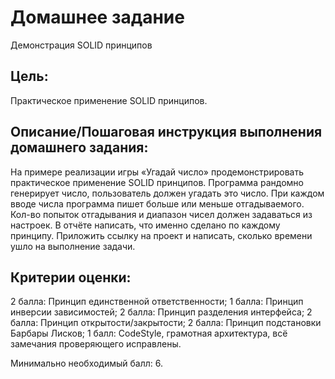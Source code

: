 # Домашнее задание
Демонстрация SOLID принципов
## Цель:
Практическое применение SOLID принципов.


## Описание/Пошаговая инструкция выполнения домашнего задания:
На примере реализации игры «Угадай число» продемонстрировать практическое применение SOLID принципов.
Программа рандомно генерирует число, пользователь должен угадать это число. При каждом вводе числа программа пишет больше или меньше отгадываемого. Кол-во попыток отгадывания и диапазон чисел должен задаваться из настроек.
В отчёте написать, что именно сделано по каждому принципу.
Приложить ссылку на проект и написать, сколько времени ушло на выполнение задачи.


## Критерии оценки:
2 балла: Принцип единственной ответственности;
1 балла: Принцип инверсии зависимостей;
2 балла: Принцип разделения интерфейса;
2 балла: Принцип открытости/закрытости;
2 балла: Принцип подстановки Барбары Лисков;
1 балл: CodeStyle, грамотная архитектура, всё замечания проверяющего исправлены.

Минимально необходимый балл: 6.
